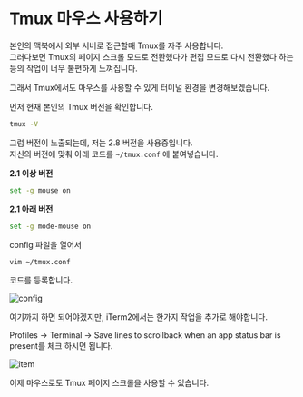 # Tmux 마우스 사용하기

본인의 맥북에서 외부 서버로 접근할때 Tmux를 자주 사용합니다.  
그러다보면 Tmux의 페이지 스크롤 모드로 전환했다가 편집 모드로 다시 전환했다 하는 등의 작업이 너무 불편하게 느껴집니다.  
  
그래서 Tmux에서도 마우스를 사용할 수 있게 터미널 환경을 변경해보겠습니다.  
  
먼저 현재 본인의 Tmux 버전을 확인합니다.  

```bash
tmux -V
```

그럼 버전이 노출되는데, 저는 2.8 버전을 사용중입니다.  
자신의 버전에 맞춰 아래 코드를 ```~/tmux.conf``` 에 붙여넣습니다.  
  
**2.1 이상 버전**  

```bash
set -g mouse on
```

**2.1 아래 버전**  

```bash
set -g mode-mouse on
```

config 파일을 열어서

```bash
vim ~/tmux.conf
```

코드를 등록합니다.

![config](./images/config.png)

여기까지 하면 되어야겠지만, iTerm2에서는 한가지 작업을 추가로 해야합니다.  
  
Profiles -> Terminal -> Save lines to scrollback when an app status bar is present를 체크 하시면 됩니다.

![item](./images/iterm.png)

이제 마우스로도 Tmux 페이지 스크롤을 사용할 수 있습니다.